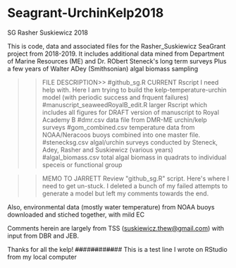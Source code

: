 # Seagrant-UrchinKelp2018
SG Rasher Suskiewicz 2018

This is code, data and associated files for the Rasher_Suskiewicz SeaGrant project from 2018-2019. 
It includes additional data mined from Department of Marine Resources (ME) and Dr. RObert Steneck's long term surveys
Plus a few years of Walter ADey (Smithsonian) algal biomass sampling

>>FILE DESCRIPTION>>
    #github_sg.R
        CURRENT Rscript I need help with.  Here I am trying to build the kelp-temperature-urchin model (with periodic success and frquent failures)
    #manuscript_seaweedRoyalB_edit.R
        larger Rscript which includes all figures for DRAFT version of manuscript to Royal Academy B
    #dmr.csv
        data file from DMR-ME urchin/kelp surveys
    #gom_combined.csv
        temperature data from NOAA/Neracoos buoys combined into one master file.
    #stenecksg.csv
        algal/urchin surveys conducted by Steneck, Adey, Rasher and Suskiewicz (various years)
    #algal_biomass.csv
        total algal biomass in quadrats to individual speceis or functional group

 >>MEMO TO JARRETT
    Review "github_sg.R" script.  Here's where I need to get un-stuck.  I deleted a bunch of my failed attempts to generate a model but left my comments towards the end.

Also, environmental data (mostly water temperature) from NOAA buoys downloaded and stiched together, with mild EC

Comments herein are largely from TSS (suskiewicz.thew@gmail.com) with input from DBR and JEB.

Thanks for all the kelp!
~~##~~##~~##~~##~~##~~##
This is a test line I wrote on RStudio from my local computer
